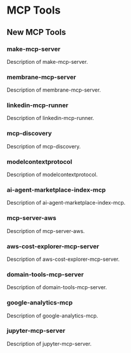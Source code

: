 # MCP Tools

## New MCP Tools

### make-mcp-server
Description of make-mcp-server.

### membrane-mcp-server
Description of membrane-mcp-server.

### linkedin-mcp-runner
Description of linkedin-mcp-runner.

### mcp-discovery
Description of mcp-discovery.

### modelcontextprotocol
Description of modelcontextprotocol.

### ai-agent-marketplace-index-mcp
Description of ai-agent-marketplace-index-mcp.

### mcp-server-aws
Description of mcp-server-aws.

### aws-cost-explorer-mcp-server
Description of aws-cost-explorer-mcp-server.

### domain-tools-mcp-server
Description of domain-tools-mcp-server.

### google-analytics-mcp
Description of google-analytics-mcp.

### jupyter-mcp-server
Description of jupyter-mcp-server.